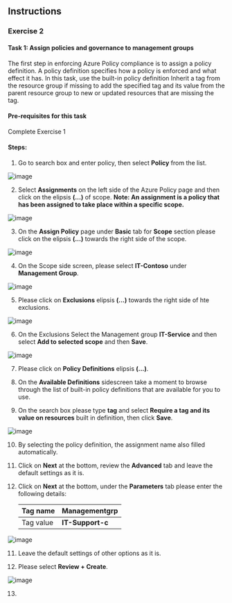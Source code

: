 ## Instructions

### Exercise 2

#### Task 1: Assign policies and governance to management groups

The first step in enforcing Azure Policy compliance is to assign a policy definition. A policy definition specifies how a policy is enforced and what effect it has. In this task, use the built-in policy definition Inherit a tag from the resource group if missing to add the specified tag and its value from the parent resource group to new or updated resources that are missing the tag.

#### Pre-requisites for this task

Complete Exercise 1

#### Steps:

1. Go to search box and enter policy, then select **Policy** from the list.

![image](../media/pol1.png)

2. Select **Assignments** on the left side of the Azure Policy page and then click on the elipsis **(...)** of scope. 
**Note: An assignment is a policy that has been assigned to take place within a specific scope.**

![image](../media/pol2.png)

3. On the **Assign Policy** page under **Basic** tab for **Scope** section please click on the elipsis **(...)** towards the right side of the scope. 

![image](../media/pol3.png)

4. On the Scope side screen, please select **IT-Contoso** under **Management Group**.

![image](../media/pol4.png)

5. Please click on **Exclusions** elipsis **(...)** towards the right side of hte exclusions.

![image](../media/pol5.png)

6. On the Exclusions Select the Management group **IT-Service** and then select **Add to selected scope** and then **Save**.

![image](../media/pol6.png)

7. Please click on **Policy Definitions** elipsis **(...)**.

8. On the **Available Definitions** sidescreen take a moment to browse through the list of built-in policy definitions that are available for you to use.

9. On the search box please type **tag** and select **Require a tag and its value on resources** built in definition, then click **Save**.

![image](../media/pol7.png)

10. By selecting the policy definition, the assignment name also filled automatically.

11. Click on **Next** at the bottom, review the **Advanced** tab and leave the default settings as it is.

12. Click on **Next** at the bottom, under the **Parameters** tab please enter the following details:

    | Tag name | **Managementgrp** |
    | -------- | ----------------- |
    | Tag value | **IT-Support-c** |
    
![image](../media/pol9.png)    

11. Leave the default settings of other options as it is.

12. Please select **Review + Create**.

![image](../media/pol8.png) 

13.

  
